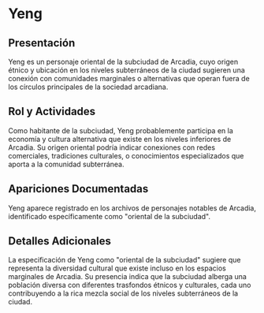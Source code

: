 # Yeng

## Presentación
Yeng es un personaje oriental de la subciudad de Arcadia, cuyo origen étnico y ubicación en los niveles subterráneos de la ciudad sugieren una conexión con comunidades marginales o alternativas que operan fuera de los círculos principales de la sociedad arcadiana.

## Rol y Actividades
Como habitante de la subciudad, Yeng probablemente participa en la economía y cultura alternativa que existe en los niveles inferiores de Arcadia. Su origen oriental podría indicar conexiones con redes comerciales, tradiciones culturales, o conocimientos especializados que aporta a la comunidad subterránea.

## Apariciones Documentadas
Yeng aparece registrado en los archivos de personajes notables de Arcadia, identificado específicamente como "oriental de la subciudad".

## Detalles Adicionales
La especificación de Yeng como "oriental de la subciudad" sugiere que representa la diversidad cultural que existe incluso en los espacios marginales de Arcadia. Su presencia indica que la subciudad alberga una población diversa con diferentes trasfondos étnicos y culturales, cada uno contribuyendo a la rica mezcla social de los niveles subterráneos de la ciudad.